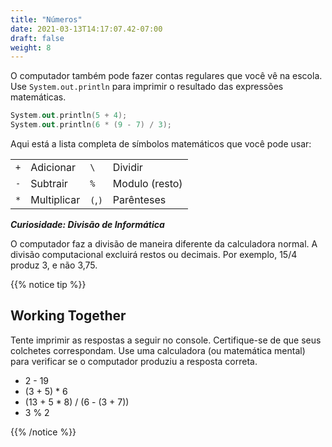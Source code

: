 ```yaml
---
title: "Números"
date: 2021-03-13T14:17:07.42-07:00
draft: false
weight: 8
---
```

O computador também pode fazer contas regulares que você vê na escola. Use `System.out.println` para imprimir o resultado das expressões matemáticas.

```kotlin
System.out.println(5 + 4);
System.out.println(6 * (9 - 7) / 3);
```

Aqui está a lista completa de símbolos matemáticos que você pode usar:

<table class="table">
            <tr>
                <td><code class="language-cs">+</code></td>
                <td>Adicionar</td>
                <td><code class="language-cs">\</code></td>
                <td>Dividir</td>
            </tr>
            <tr>
                <td><code class="language-cs">-</code></td>
                <td>Subtrair</td>
                <td><code class="language-cs">%</code></td>
                <td>Modulo (resto)</td>
            </tr>
            <tr>
                <td><code class="language-cs">*</code></td>
                <td>Multiplicar</td>
                <td><code class="language-cs">(</code>,<code class="language-cs">)</code></td>
                <td>Parênteses</td>
            </tr>
        </table>

**_Curiosidade: Divisão de Informática_**

O computador faz a divisão de maneira diferente da calculadora normal. A divisão computacional excluirá restos ou decimais. Por exemplo, 15/4 produz 3, e não 3,75.

{{% notice tip %}}
## Working Together

Tente imprimir as respostas a seguir no console. Certifique-se de que seus colchetes correspondam. Use uma calculadora (ou matemática mental) para verificar se o computador produziu a resposta correta.

- 2 - 19
- (3 + 5) \* 6
- (13 + 5 \* 8) / (6 - (3 + 7))
- 3 % 2

{{% /notice %}}
